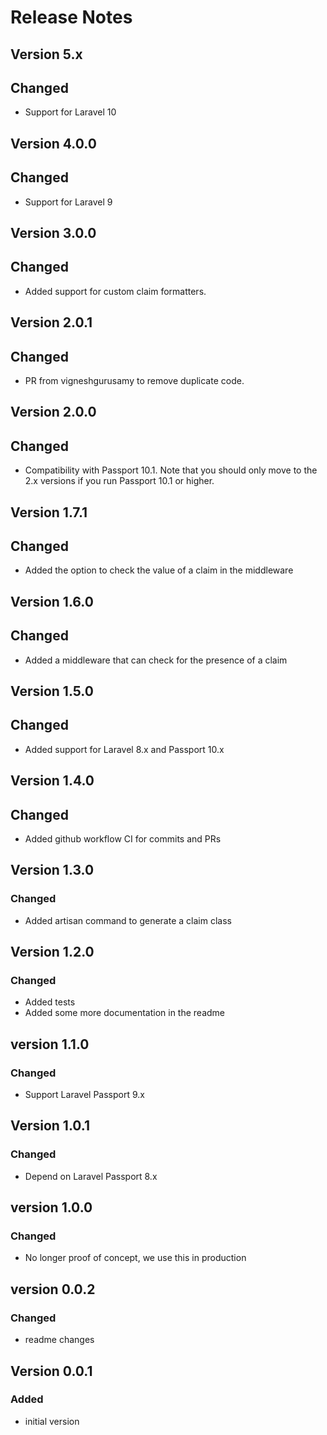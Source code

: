 # Release Notes

## Version 5.x
## Changed

- Support for Laravel 10

## Version 4.0.0
## Changed

- Support for Laravel 9

## Version 3.0.0
## Changed

- Added support for custom claim formatters.

## Version 2.0.1
## Changed

- PR from vigneshgurusamy to remove duplicate code.

## Version 2.0.0
## Changed

- Compatibility with Passport 10.1. Note that you should only move to the 2.x versions if you run Passport 10.1 or higher. 

## Version 1.7.1
## Changed

- Added the option to check the value of a claim in the middleware

## Version 1.6.0
## Changed

- Added a middleware that can check for the presence of a claim

## Version 1.5.0
## Changed

- Added support for Laravel 8.x and Passport 10.x

## Version 1.4.0
## Changed

- Added github workflow CI for commits and PRs

## Version 1.3.0
### Changed

- Added artisan command to generate a claim class

## Version 1.2.0
### Changed

- Added tests
- Added some more documentation in the readme

## version 1.1.0
### Changed

- Support Laravel Passport 9.x

## Version 1.0.1
### Changed

- Depend on Laravel Passport 8.x

## version 1.0.0
### Changed

- No longer proof of concept, we use this in production

## version 0.0.2
### Changed

- readme changes

## Version 0.0.1
### Added
- initial version
